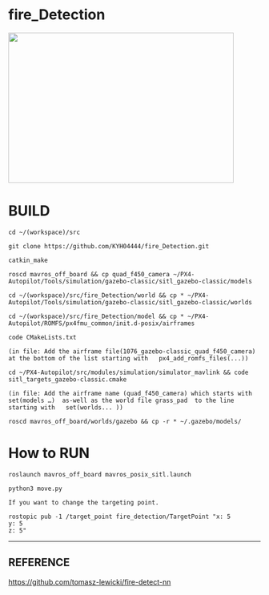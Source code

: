 fire_Detection
=============
<img width="450px" height="300px" src="file:///C:/Users/kyh99/Downloads/fire_detection_gazebo.mp4"></img>

BUILD
=============
```
cd ~/(workspace)/src
```
```
git clone https://github.com/KYH04444/fire_Detection.git
```
```
catkin_make
```
```
roscd mavros_off_board && cp quad_f450_camera ~/PX4-Autopilot/Tools/simulation/gazebo-classic/sitl_gazebo-classic/models
```
```
cd ~/(workspace)/src/fire_Detection/world && cp * ~/PX4-Autopilot/Tools/simulation/gazebo-classic/sitl_gazebo-classic/worlds
```
```
cd ~/(workspace)/src/fire_Detection/model && cp * ~/PX4-Autopilot/ROMFS/px4fmu_common/init.d-posix/airframes 
```
```
code CMakeLists.txt
```
 
```(in file: Add the airframe file(1076_gazebo-classic_quad_f450_camera)  at the bottom of the list starting with   px4_add_romfs_files(...))```

```    
cd ~/PX4-Autopilot/src/modules/simulation/simulator_mavlink && code sitl_targets_gazebo-classic.cmake 
```
```(in file: Add the airframe name (quad_f450_camera) which starts with  set(models …)  as-well as the world file grass_pad  to the line starting with   set(worlds... ))```
```
roscd mavros_off_board/worlds/gazebo && cp -r * ~/.gazebo/models/
```


How to RUN
=============
```
roslaunch mavros_off_board mavros_posix_sitl.launch

python3 move.py
```

```If you want to change the targeting point.```

```
rostopic pub -1 /target_point fire_detection/TargetPoint "x: 5
y: 5
z: 5"
```
---
REFERENCE
---
https://github.com/tomasz-lewicki/fire-detect-nn  
    
    
